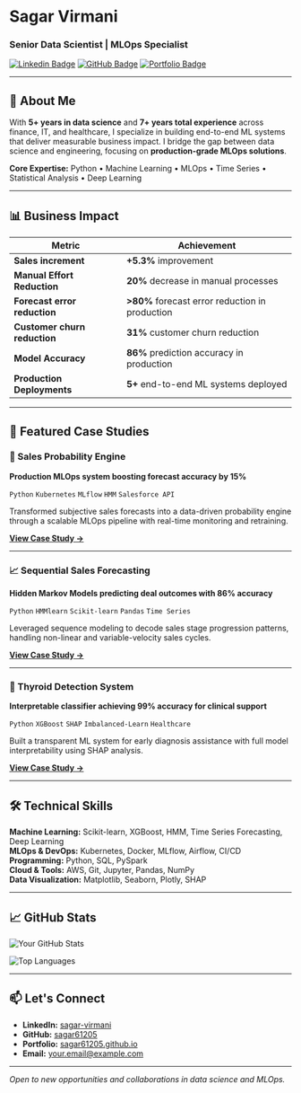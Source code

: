# Sagar Virmani
### Senior Data Scientist | MLOps Specialist

[![Linkedin Badge](https://img.shields.io/badge/-LinkedIn-0e76a8?style=for-the-badge&logo=Linkedin&logoColor=white)](https://linkedin.com/in/sagar-virmani/)
[![GitHub Badge](https://img.shields.io/badge/-GitHub-000000?style=for-the-badge&logo=GitHub&logoColor=white)](https://github.com/sagar61205)
[![Portfolio Badge](https://img.shields.io/badge/📁_Portfolio-8A2BE2?style=for-the-badge)](https://sagar61205.github.io/)

---

## 🚀 About Me

With **5+ years in data science** and **7+ years total experience** across finance, IT, and healthcare, I specialize in building end-to-end ML systems that deliver measurable business impact. I bridge the gap between data science and engineering, focusing on **production-grade MLOps solutions**.

**Core Expertise:** Python • Machine Learning • MLOps • Time Series • Statistical Analysis • Deep Learning

---

## 📊 Business Impact

| Metric | Achievement |
|--------|-------------|
| **Sales increment** | **+5.3%** improvement |
| **Manual Effort Reduction** | **20%** decrease in manual processes |
| **Forecast error reduction** | **>80%** forecast error reduction in production |
| **Customer churn reduction** | **31%** customer churn reduction |
| **Model Accuracy** | **86%** prediction accuracy in production 
| **Production Deployments** | **5+** end-to-end ML systems deployed |

---

## 💼 Featured Case Studies

### 🧠 Sales Probability Engine
**Production MLOps system boosting forecast accuracy by 15%**

`Python` `Kubernetes` `MLflow` `HMM` `Salesforce API`

Transformed subjective sales forecasts into a data-driven probability engine through a scalable MLOps pipeline with real-time monitoring and retraining.

**[View Case Study →](https://sagar61205.github.io/MLOps-Salesforce-Deal-Closure-Probability-System/)**

---

### 📈 Sequential Sales Forecasting  
**Hidden Markov Models predicting deal outcomes with 86% accuracy**

`Python` `HMMlearn` `Scikit-learn` `Pandas` `Time Series`

Leveraged sequence modeling to decode sales stage progression patterns, handling non-linear and variable-velocity sales cycles.

**[View Case Study →](https://sagar61205.github.io/Sales-forecast/)**

---

### 🏥 Thyroid Detection System
**Interpretable classifier achieving 99% accuracy for clinical support**

`Python` `XGBoost` `SHAP` `Imbalanced-Learn` `Healthcare`

Built a transparent ML system for early diagnosis assistance with full model interpretability using SHAP analysis.

**[View Case Study →](https://sagar61205.github.io/Thyroid-detection/)**

---

## 🛠️ Technical Skills

**Machine Learning:** Scikit-learn, XGBoost, HMM, Time Series Forecasting, Deep Learning  
**MLOps & DevOps:** Kubernetes, Docker, MLflow, Airflow, CI/CD  
**Programming:** Python, SQL, PySpark  
**Cloud & Tools:** AWS, Git, Jupyter, Pandas, NumPy  
**Data Visualization:** Matplotlib, Seaborn, Plotly, SHAP  

---

## 📈 GitHub Stats

![Your GitHub Stats](https://github-readme-stats.vercel.app/api?username=sagar61205&show_icons=true&theme=radical)

![Top Languages](https://github-readme-stats.vercel.app/api/top-langs/?username=sagar61205&layout=compact&theme=radical)

---

## 📫 Let's Connect

- **LinkedIn:** [sagar-virmani](https://linkedin.com/in/sagar-virmani/)
- **GitHub:** [sagar61205](https://github.com/sagar61205)
- **Portfolio:** [sagar61205.github.io](https://sagar61205.github.io/)
- **Email:** [your.email@example.com](mailto:your.email@example.com)

---

*Open to new opportunities and collaborations in data science and MLOps.*
